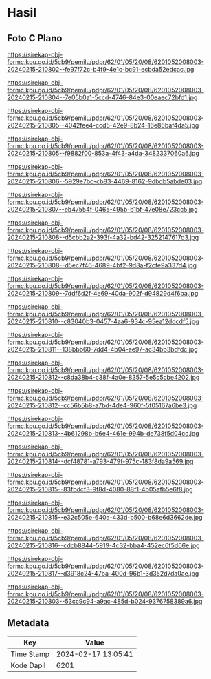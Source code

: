# Hasil

## Foto C Plano

https://sirekap-obj-formc.kpu.go.id/5cb9/pemilu/pdpr/62/01/05/20/08/6201052008003-20240215-210802--fe97f72c-b4f9-4e1c-bc91-ecbda52edcac.jpg

https://sirekap-obj-formc.kpu.go.id/5cb9/pemilu/pdpr/62/01/05/20/08/6201052008003-20240215-210804--7e05b0a1-5ccd-4746-84e3-00eaec72bfd1.jpg

https://sirekap-obj-formc.kpu.go.id/5cb9/pemilu/pdpr/62/01/05/20/08/6201052008003-20240215-210805--4042fee4-ccd5-42e9-8b24-16e86baf4da5.jpg

https://sirekap-obj-formc.kpu.go.id/5cb9/pemilu/pdpr/62/01/05/20/08/6201052008003-20240215-210805--f9882f00-853a-4f43-a4da-3482337060a6.jpg

https://sirekap-obj-formc.kpu.go.id/5cb9/pemilu/pdpr/62/01/05/20/08/6201052008003-20240215-210806--5929e7bc-cb83-4469-8162-9dbdb5abde03.jpg

https://sirekap-obj-formc.kpu.go.id/5cb9/pemilu/pdpr/62/01/05/20/08/6201052008003-20240215-210807--eb47554f-0465-495b-b1bf-47e08e723cc5.jpg

https://sirekap-obj-formc.kpu.go.id/5cb9/pemilu/pdpr/62/01/05/20/08/6201052008003-20240215-210808--d5cbb2a2-393f-4a32-bd42-3252147617d3.jpg

https://sirekap-obj-formc.kpu.go.id/5cb9/pemilu/pdpr/62/01/05/20/08/6201052008003-20240215-210808--d5ec7f46-4689-4bf2-9d8a-f2cfe9a337d4.jpg

https://sirekap-obj-formc.kpu.go.id/5cb9/pemilu/pdpr/62/01/05/20/08/6201052008003-20240215-210809--7ddf6d2f-4e69-40da-902f-d94829d4f6ba.jpg

https://sirekap-obj-formc.kpu.go.id/5cb9/pemilu/pdpr/62/01/05/20/08/6201052008003-20240215-210810--c83040b3-0457-4aa6-934c-95ea12ddcdf5.jpg

https://sirekap-obj-formc.kpu.go.id/5cb9/pemilu/pdpr/62/01/05/20/08/6201052008003-20240215-210811--138bbb60-7dd4-4b04-ae97-ac34bb3bdfdc.jpg

https://sirekap-obj-formc.kpu.go.id/5cb9/pemilu/pdpr/62/01/05/20/08/6201052008003-20240215-210812--c8da38b4-c38f-4a0e-8357-5e5c5cbe4202.jpg

https://sirekap-obj-formc.kpu.go.id/5cb9/pemilu/pdpr/62/01/05/20/08/6201052008003-20240215-210812--cc56b5b8-a7bd-4de4-960f-5f05167a6be3.jpg

https://sirekap-obj-formc.kpu.go.id/5cb9/pemilu/pdpr/62/01/05/20/08/6201052008003-20240215-210813--4b61298b-b6e4-461e-994b-de738f5d04cc.jpg

https://sirekap-obj-formc.kpu.go.id/5cb9/pemilu/pdpr/62/01/05/20/08/6201052008003-20240215-210814--dcf48781-a793-479f-975c-183f8da9a569.jpg

https://sirekap-obj-formc.kpu.go.id/5cb9/pemilu/pdpr/62/01/05/20/08/6201052008003-20240215-210815--83fbdcf3-9f8d-4080-88f1-4b05afb5e6f8.jpg

https://sirekap-obj-formc.kpu.go.id/5cb9/pemilu/pdpr/62/01/05/20/08/6201052008003-20240215-210815--e32c505e-640a-433d-b500-b68e6d3662de.jpg

https://sirekap-obj-formc.kpu.go.id/5cb9/pemilu/pdpr/62/01/05/20/08/6201052008003-20240215-210816--cdcb8844-5919-4c32-bba4-452ec6f5d66e.jpg

https://sirekap-obj-formc.kpu.go.id/5cb9/pemilu/pdpr/62/01/05/20/08/6201052008003-20240215-210817--d3918c24-47ba-400d-96b1-3d352d7da0ae.jpg

https://sirekap-obj-formc.kpu.go.id/5cb9/pemilu/pdpr/62/01/05/20/08/6201052008003-20240215-210803--53cc9c94-a9ac-485d-b024-9376758389a6.jpg


## Metadata

| Key        | Value               |
| ---------- | ------------------- |
| Time Stamp | 2024-02-17 13:05:41 |
| Kode Dapil | 6201                |



